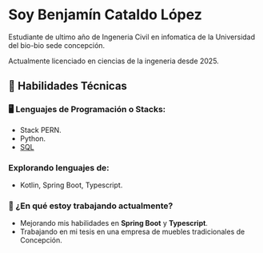 # Soy Benjamín Cataldo López

Estudiante de ultimo año de Ingeneria Civil en infomatica de la Universidad del bio-bio sede concepción.

Actualmente licenciado en ciencias de la ingeneria desde 2025.

## 🚀 Habilidades Técnicas

### 🖥️ Lenguajes de Programación o Stacks:
- Stack PERN.
- Python.
- [SQL](https://github.com/cataldo-lab/cataldo-lab/blob/main/sql.md) 

### Explorando lenguajes de:
- Kotlin, Spring Boot, Typescript.




### 🌱 ¿En qué estoy trabajando actualmente?
- Mejorando mis habilidades en **Spring Boot** y **Typescript**.
- Trabajando en mi tesis en una empresa de muebles tradicionales de Concepción.

<!--
**cataldo-lab/cataldo-lab** is a ✨ _special_ ✨ repository because its `README.md` (this file) appears on your GitHub profile.

Here are some ideas to get you started:

- 🔭 I’m currently working on ...
- 🌱 I’m currently learning ...
- 👯 I’m looking to collaborate on ...
- 🤔 I’m looking for help with ...
- 💬 Ask me about ...
- 📫 How to reach me: ...
- 😄 Pronouns: ...
- ⚡ Fun fact: ...
-->
